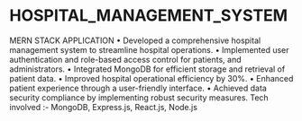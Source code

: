 # HOSPITAL_MANAGEMENT_SYSTEM
 
MERN STACK APPLICATION
• Developed a comprehensive hospital management system to streamline hospital operations.
• Implemented user authentication and role-based access control for patients, and administrators.
• Integrated MongoDB for efficient storage and retrieval of patient data.
• Improved hospital operational efficiency by 30%.
• Enhanced patient experience through a user-friendly interface.
• Achieved data security compliance by implementing robust security measures.
Tech involved :- MongoDB, Express.js, React.js, Node.js
